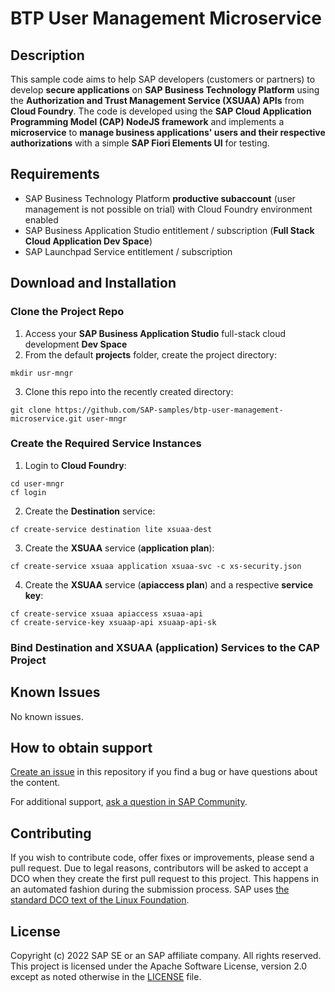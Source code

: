# BTP User Management Microservice
<!--- Register repository https://api.reuse.software/register, then add REUSE badge:
[![REUSE status](https://api.reuse.software/badge/github.com/SAP-samples/REPO-NAME)](https://api.reuse.software/info/github.com/SAP-samples/REPO-NAME)
-->

## Description
This sample code aims to help SAP developers (customers or partners) to develop **secure applications** on **SAP Business Technology Platform** using the **Authorization and Trust Management Service (XSUAA) APIs** from **Cloud Foundry**. The code is developed using the **SAP Cloud Application Programming Model (CAP) NodeJS framework** and implements a **microservice** to **manage business applications' users and their respective authorizations** with a simple **SAP Fiori Elements UI** for testing.

## Requirements
- SAP Business Technology Platform **productive subaccount** (user management is not possible on trial) with Cloud Foundry environment enabled
- SAP Business Application Studio entitlement / subscription (**Full Stack Cloud Application Dev Space**)
- SAP Launchpad Service entitlement / subscription

## Download and Installation

### Clone the Project Repo
1. Access your **SAP Business Application Studio** full-stack cloud development **Dev Space**
2. From the default **projects** folder, create the project directory:
```
mkdir usr-mngr
```
3. Clone this repo into the recently created directory:
```
git clone https://github.com/SAP-samples/btp-user-management-microservice.git user-mngr
```
### Create the Required Service Instances
1. Login to **Cloud Foundry**:
```
cd user-mngr
cf login
```
2. Create the **Destination** service:
```
cf create-service destination lite xsuaa-dest
```
3. Create the **XSUAA** service (**application plan**):
```
cf create-service xsuaa application xsuaa-svc -c xs-security.json
```
4. Create the **XSUAA** service (**apiaccess plan**) and a respective **service key**:
```
cf create-service xsuaa apiaccess xsuaa-api
cf create-service-key xsuaap-api xsuaap-api-sk  
```

### Bind Destination and XSUAA (application) Services to the CAP Project




## Known Issues
No known issues.

## How to obtain support
[Create an issue](https://github.com/SAP-samples/<repository-name>/issues) in this repository if you find a bug or have questions about the content.
 
For additional support, [ask a question in SAP Community](https://answers.sap.com/questions/ask.html).

## Contributing
If you wish to contribute code, offer fixes or improvements, please send a pull request. Due to legal reasons, contributors will be asked to accept a DCO when they create the first pull request to this project. This happens in an automated fashion during the submission process. SAP uses [the standard DCO text of the Linux Foundation](https://developercertificate.org/).

## License
Copyright (c) 2022 SAP SE or an SAP affiliate company. All rights reserved. This project is licensed under the Apache Software License, version 2.0 except as noted otherwise in the [LICENSE](LICENSE) file.
